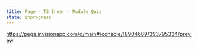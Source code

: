 ```yaml
---
title: Page - T3 Inner - Module Quiz
state: inprogress
---
```


https://pega.invisionapp.com/d/main#/console/18904689/393795334/preview